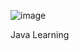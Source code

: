 ![image](https://github.com/user-attachments/assets/c139aff7-15f2-48b5-9a9e-8f5487b62c70)

Java Learning
